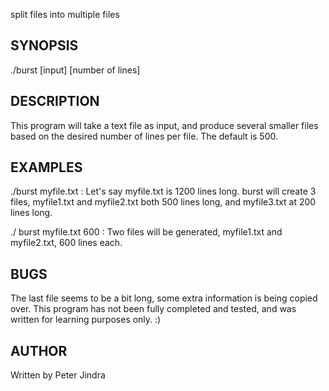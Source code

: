 split files into multiple files

## SYNOPSIS

./burst [input] [number of lines]

## DESCRIPTION

This program will take a text file as input, and produce several smaller files
based on the desired number of lines per file. The default is 500.

## EXAMPLES

./burst myfile.txt
: Let's say myfile.txt is 1200 lines long. burst will create 3 files,
myfile1.txt and myfile2.txt both 500 lines long, and myfile3.txt at 200 lines long.

./ burst myfile.txt 600
: Two files will be generated, myfile1.txt and myfile2.txt, 600 lines each.

## BUGS

The last file seems to be a bit long, some extra information is being copied over.
This program has not been fully completed and tested, and was written for learning 
purposes only. :)

## AUTHOR

Written by Peter Jindra
